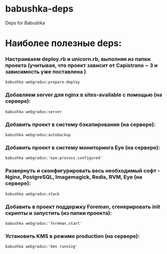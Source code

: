 babushka-deps
=============

Deps for Babushka

Наиболее полезные deps:
======================

### Настраиваем deploy.rb и unicorn.rb, выполняя из папки проекта (учитывая, что проект зависит от Capistrano ~ 3 и зависимость уже поставлена )

    babushka webgradus:prepare-deploy

### Добавляем server для nginx в sites-available с помощью (на сервере):

    babushka webgradus:server

### Добавить проект в систему бэкапирования (на сервере):

    babushka webgradus:autobackup

### Добавить проект в систему мониторинга Eye (на сервере):

    babushka webgradus:'eye-process.configured'
    
### Развернуть и сконфигурировать весь необходимый софт - Nginx, PostgreSQL, Imagemagick, Redis, RVM, Eye (на сервере):

    babushka webgradus:stack
    
### Добавить в проект поддержку Foreman, сгенерировать init скрипты и запустить (из папки проекта):

    babushka webgradus:'foreman.start'
    
### Установить KMS в режиме production (на сервере):

    babushka webgradus:'kms running'
